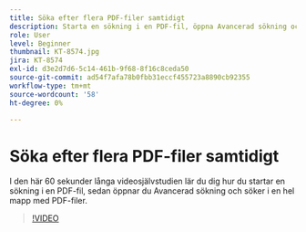 ```yaml
---
title: Söka efter flera PDF-filer samtidigt
description: Starta en sökning i en PDF-fil, öppna Avancerad sökning och sök i en hel mapp med PDF-filer
role: User
level: Beginner
thumbnail: KT-8574.jpg
jira: KT-8574
exl-id: d3e2d7d6-5c14-461b-9f68-8f16c8ceda50
source-git-commit: ad54f7afa78b0fbb31eccf455723a8890cb92355
workflow-type: tm+mt
source-wordcount: '58'
ht-degree: 0%

---
```


# Söka efter flera PDF-filer samtidigt

I den här 60 sekunder långa videosjälvstudien lär du dig hur du startar en sökning i en PDF-fil, sedan öppnar du Avancerad sökning och söker i en hel mapp med PDF-filer.

>[!VIDEO](https://video.tv.adobe.com/v/336363?quality=12&learn=on&hidetitle=true)
